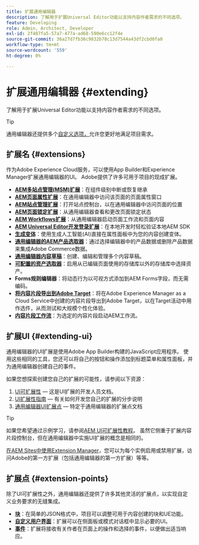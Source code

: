 ```yaml
---
title: 扩展通用编辑器
description: 了解用于扩展Universal Editor功能以支持内容作者需求的不同选项。
feature: Developing
role: Admin, Architect, Developer
exl-id: 2f487fa5-57a7-477a-ad68-590e6cc12f4e
source-git-commit: 36a27d7fb36c9832b78c13d7544a43df2cbd0fa0
workflow-type: tm+mt
source-wordcount: '559'
ht-degree: 0%

---
```


# 扩展通用编辑器 {#extending}

了解用于扩展Universal Editor功能以支持内容作者需求的不同选项。

>[!TIP]
>
>通用编辑器还提供多个[自定义选项，](/help/implementing/universal-editor/customizing.md)允许您更好地满足项目需求。

## 扩展名 {#extensions}

作为Adobe Experience Cloud服务，可以使用App Builder和Experience Manager扩展通用编辑器的UI。 Adobe提供了许多可用于项目的现成扩展。

* **[AEM多站点管理(MSM)扩展](/help/sites-cloud/authoring/universal-editor/authoring.md#inheritance)**：在组件级别中断或恢复继承
* **[AEM页面属性扩展](/help/sites-cloud/authoring/universal-editor/authoring.md#page-properties)**：在通用编辑器中访问该页面的页面属性窗口
* **[AEM站点管理扩展](/help/sites-cloud/authoring/universal-editor/authoring.md#sites-console)**：打开站点控制台，以在通用编辑器中访问页面的位置
* **[AEM页面锁定扩展](/help/sites-cloud/authoring/universal-editor/authoring.md#locking-pages)**：从通用编辑器查看和更改页面锁定状态
* **[AEM Workflows扩展](/help/sites-cloud/authoring/universal-editor/authoring.md#workflows)**：从通用编辑器启动页面工作流和页面内容
* **[AEM Universal Editor开发登录扩展](/help/sites-cloud/authoring/universal-editor/authoring.md#developer-login)**：在本地开发时轻松验证本地AEM SDK
* **[生成变体](/help/generative-ai/generate-variations-integrated-editor.md)**：使用生成人工智能(AI)直接在属性面板中为您的内容创建变体。
* **[通用编辑器的AEM产品选取器](https://developer.adobe.com/uix/docs/extension-manager/extension-developed-by-adobe/ue-product-picker/)**：通过选择编辑器中的产品数据或删除产品数据来集成Adobe Commerce数据。
* **[通用编辑器内容草稿](https://developer.adobe.com/uix/docs/extension-manager/extension-developed-by-adobe/universal-editor-content-drafts/)**：创建、编辑和管理多个内容草稿。
* **[可配置的资产选取器](https://developer.adobe.com/uix/docs/extension-manager/extension-developed-by-adobe/configurable-asset-picker/)**：启用从已编辑页面使用的存储库以外的存储库中选择资产。
* **Forms规则编辑器**：将动态行为以可视方式添加到AEM Forms字段，而无需编码。
* **[将内容片段导出到Adobe Target](https://developer.adobe.com/uix/docs/extension-manager/extension-developed-by-adobe/exporting-content-fragment-to-adobe-target/)**：将在Adobe Experience Manager as a Cloud Service中创建的内容片段导出到Adobe Target，以在Target活动中用作选件，从而测试和大规模个性化体验。
* **[内容片段工作流](https://developer.adobe.com/uix/docs/extension-manager/extension-developed-by-adobe/content-fragments-workflows/)**：为选定的内容片段启动AEM工作流。

## 扩展UI {#extending-ui}

通用编辑器的UI扩展是使用Adobe App Builder构建的JavaScript应用程序。 使用这些相同的工具，您还可以将自己的按钮和操作添加到标题菜单和属性面板，并为通用编辑器创建自己的事件。

如果您想探索创建您自己的扩展的可能性，请参阅以下资源：

1. [UI可扩展性](https://developer.adobe.com/uix/docs/) — 这是UI扩展的开发人员文档。
1. [UI扩展性指南](https://developer.adobe.com/uix/docs/guides/) — 有关如何开发您自己的扩展的分步说明
1. [通用编辑器UI扩展点](https://developer.adobe.com/uix/docs/services/aem-universal-editor/) — 特定于通用编辑器的扩展点文档

>[!TIP]
>
>如果您希望通过示例学习，请参阅[AEM UI可扩展性教程](https://experienceleague.adobe.com/zh-hans/docs/experience-manager-learn/cloud-service/developing/extensibility/ui/overview)。 虽然它侧重于扩展内容片段控制台，但在通用编辑器中实施UI扩展的概念是相同的。

[在AEM Sites中使用Extension Manager](https://developer.adobe.com/uix/docs/extension-manager/)，您可以为每个实例启用或禁用扩展，访问Adobe的第一方扩展（包括通用编辑器的第一方扩展）等等。

## 扩展点 {#extension-points}

除了UI可扩展性之外，通用编辑器还提供了许多其他灵活的扩展点，以实现自定义业务要求的无缝集成。

* **[块](/help/edge/developer/block-collection.md)**：在简单的JSON格式中，项目可以调整可用于内容创建的块和UE功能。
* **[自定义用户界面](#extending-ui)**：扩展可以在侧面板或模式对话框中显示必要的UI。
* **[事件](/help/implementing/universal-editor/events.md)**：扩展将接收有关作者在页面上的操作和选择的事件，以便做出适当响应。
